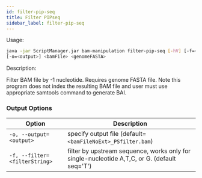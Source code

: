 ```yaml
---
id: filter-pip-seq
title: Filter PIPseq
sidebar_label: filter-pip-seq
---
```


Usage:
```bash
java -jar ScriptManager.jar bam-manipulation filter-pip-seq [-hV] [-f=<filterString>]
[-o=<output>] <bamFile> <genomeFASTA>
```

Description:

Filter BAM file by -1 nucleotide. Requires genome FASTA file. Note this program does not index the resulting BAM file and user must use appropriate samtools command to generate BAI.


### Output Options

| Option | Description |
| ------ | ----------- |
| `-o, --output=<output>` | specify output file (default=`<bamFileNoExt>_PSfilter.bam`) |
| `-f, --filter=<filterString>` | filter by upstream sequence, works only for single-nucleotide A,T,C, or G. (default seq='T')|
